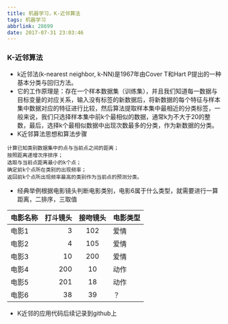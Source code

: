 ```yaml
---
title: 机器学习，K-近邻算法
tags: 机器学习
abbrlink: 28699
date: 2017-07-31 23:03:46
---
```

### K-近邻算法
- k近邻法(k-nearest neighbor, k-NN)是1967年由Cover T和Hart P提出的一种基本分类与回归方法。
- 它的工作原理是：存在一个样本数据集（训练集），并且我们知道每一数据与目标变量的对应关系，输入没有标签的新数据后，将新数据的每个特征与样本集中数据对应的特征进行比较，然后算法提取样本集中最相近的分类标签，一般来说，我们只选择样本集中前k个最相似的数据，通常k为不大于20的整数，最后，选择k个最相似数据中出现次数最多的分类，作为新数据的分类。
- K近邻算法思想和算法步骤

```
计算已知类别数据集中的点与当前点之间的距离；
按照距离递增次序排序；
选取与当前点距离最小的k个点；
确定前k个点所在类别的出现频率；
返回前k个点所出现频率最高的类别作为当前点的预测分类。

```

- 经典举例根据电影镜头判断电影类别，电影6属于什么类型，就需要进行一算距离，二排序，三取值

| 电影名称    | 打斗镜头   |  接吻镜头  |  电影类型 |
| --------   | -----:  | :----:  | :-----|
| 电影1       | 3        |   102   | 爱情 |
| 电影2       |  4       |   105   | 爱情 |
| 电影3       |  10      |  200   |爱情 |
| 电影4      |  200       | 10    |动作  |
| 电影5     |  201       | 18    | 动作 |
| 电影6      |  38       | 39    |？  |

- K近邻的应用代码后续记录到github上





